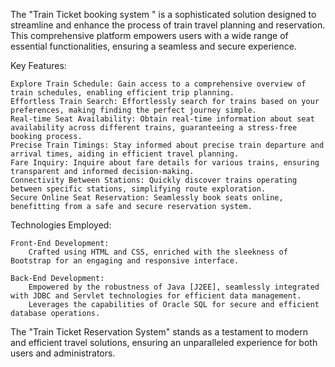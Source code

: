 The "Train Ticket booking system " is a sophisticated solution designed to streamline and enhance the process of train travel planning and reservation. This comprehensive platform empowers users with a wide range of essential functionalities, ensuring a seamless and secure experience.

Key Features:

    Explore Train Schedule: Gain access to a comprehensive overview of train schedules, enabling efficient trip planning.
    Effortless Train Search: Effortlessly search for trains based on your preferences, making finding the perfect journey simple.
    Real-time Seat Availability: Obtain real-time information about seat availability across different trains, guaranteeing a stress-free booking process.
    Precise Train Timings: Stay informed about precise train departure and arrival times, aiding in efficient travel planning.
    Fare Inquiry: Inquire about fare details for various trains, ensuring transparent and informed decision-making.
    Connectivity Between Stations: Quickly discover trains operating between specific stations, simplifying route exploration.
    Secure Online Seat Reservation: Seamlessly book seats online, benefitting from a safe and secure reservation system.

Technologies Employed:

    Front-End Development:
        Crafted using HTML and CSS, enriched with the sleekness of Bootstrap for an engaging and responsive interface.

    Back-End Development:
        Empowered by the robustness of Java [J2EE], seamlessly integrated with JDBC and Servlet technologies for efficient data management.
        Leverages the capabilities of Oracle SQL for secure and efficient database operations.

The "Train Ticket Reservation System" stands as a testament to modern and efficient travel solutions, ensuring an unparalleled experience for both users and administrators.
